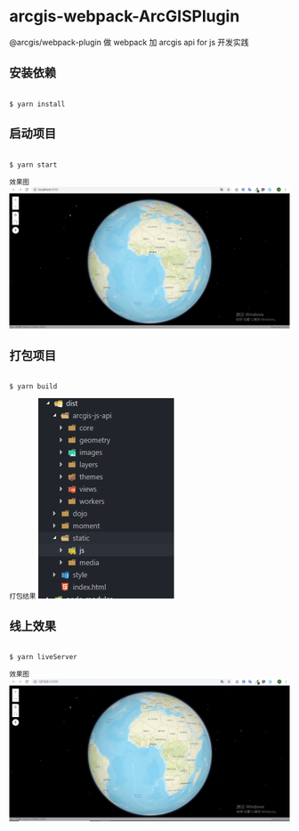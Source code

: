 # arcgis-webpack-ArcGISPlugin
@arcgis/webpack-plugin 做 webpack 加 arcgis api for js 开发实践

## 安装依赖

```shell

$ yarn install

```
## 启动项目

```shell

$ yarn start

```

`效果图`
![avatar](/effectPicture/start.png)

## 打包项目

```shell

$ yarn build

```

`打包结果`
![avatar](/effectPicture/dist.png)

## 线上效果

```shell

$ yarn liveServer

```

`效果图`
![avatar](/effectPicture/liveServer.png)